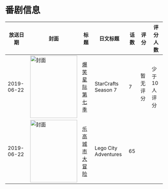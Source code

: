 # 番剧信息

|放送日期|封面|标题|日文标题|话数|评分|评分人数|
|---|---|---|---|---|---|---|
|2019-06-22|<img src="//lain.bgm.tv/pic/cover/c/78/04/300075_1LuKz.jpg" alt="封面" style="width:150px;height:200px;object-fit:cover;">|[爆笑星际 第七季](https://bangumi.tv/subject/300075)|StarCrafts Season 7|7|暂无评分|少于10人评分|
|2019-06-22|<img src="//lain.bgm.tv/pic/cover/c/10/37/422800_1ZL4o.jpg" alt="封面" style="width:150px;height:200px;object-fit:cover;">|[乐高城市大冒险](https://bangumi.tv/subject/422800)|Lego City Adventures|65|||

